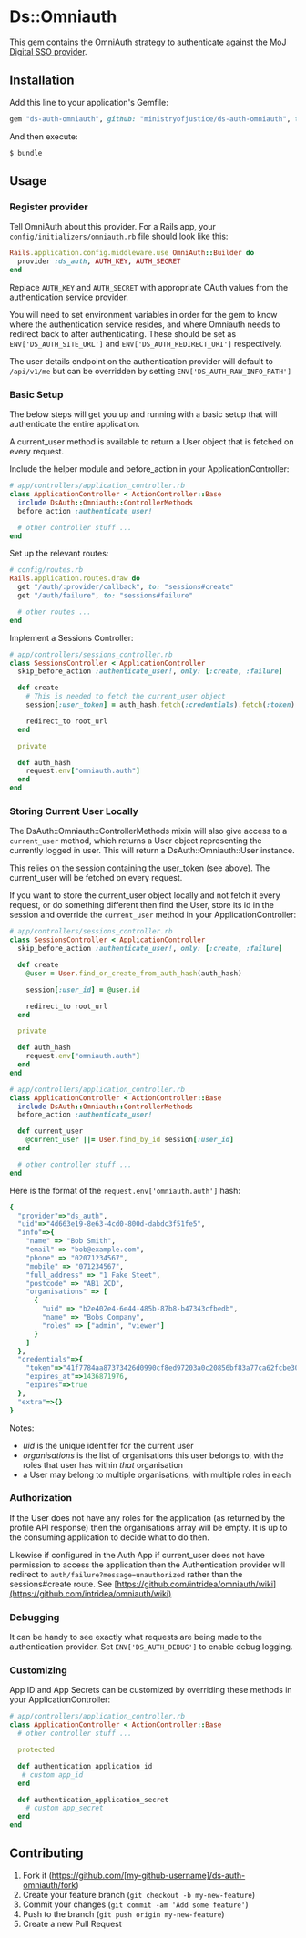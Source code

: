 # Ds::Omniauth

This gem contains the OmniAuth strategy to authenticate against the [MoJ Digital SSO provider](https://github.com/ministryofjustice/ds-auth).

## Installation

Add this line to your application's Gemfile:

```ruby
gem "ds-auth-omniauth", github: "ministryofjustice/ds-auth-omniauth", tag: "v0.10.0"
```

And then execute:

    $ bundle

## Usage

### Register provider

Tell OmniAuth about this provider. For a Rails app, your
`config/initializers/omniauth.rb` file should look like this:

```ruby
Rails.application.config.middleware.use OmniAuth::Builder do
  provider :ds_auth, AUTH_KEY, AUTH_SECRET
end
```

Replace `AUTH_KEY` and `AUTH_SECRET` with appropriate OAuth values
from the authentication service provider.

You will need to set environment variables in order for the gem
to know where the authentication service resides, and where Omniauth
needs to redirect back to after authenticating. These should be set as
`ENV['DS_AUTH_SITE_URL']` and `ENV['DS_AUTH_REDIRECT_URI']`
respectively.

The user details endpoint on the authentication provider will default to
`/api/v1/me` but can be overridden by setting `ENV['DS_AUTH_RAW_INFO_PATH']`

### Basic Setup
The below steps will get you up and running with a basic setup that will authenticate the entire application.

A current_user method is available to return a User object that is fetched on every request.

Include the helper module and before_action in your ApplicationController:

```ruby
# app/controllers/application_controller.rb
class ApplicationController < ActionController::Base
  include DsAuth::Omniauth::ControllerMethods
  before_action :authenticate_user!

  # other controller stuff ...
end
```

Set up the relevant routes:

```ruby
# config/routes.rb
Rails.application.routes.draw do
  get "/auth/:provider/callback", to: "sessions#create"
  get "/auth/failure", to: "sessions#failure"

  # other routes ...
end
```

Implement a Sessions Controller:

```ruby
# app/controllers/sessions_controller.rb
class SessionsController < ApplicationController
  skip_before_action :authenticate_user!, only: [:create, :failure]

  def create
    # This is needed to fetch the current_user object
    session[:user_token] = auth_hash.fetch(:credentials).fetch(:token)

    redirect_to root_url
  end

  private

  def auth_hash
    request.env["omniauth.auth"]
  end
end
```

### Storing Current User Locally

The DsAuth::Omniauth::ControllerMethods mixin will also give access to a `current_user` method, which returns a User
object representing the currently logged in user. This will return a DsAuth::Omniauth::User instance.

This relies on the session containing the user_token (see above). The current_user will be fetched on every request.

If you want to store the current_user object locally and not fetch it every request, or do something different then find the User, store its id in the session and override the ```current_user``` method in your ApplicationController:

```ruby
# app/controllers/sessions_controller.rb
class SessionsController < ApplicationController
  skip_before_action :authenticate_user!, only: [:create, :failure]

  def create
    @user = User.find_or_create_from_auth_hash(auth_hash)

    session[:user_id] = @user.id

    redirect_to root_url
  end

  private

  def auth_hash
    request.env["omniauth.auth"]
  end
end

# app/controllers/application_controller.rb
class ApplicationController < ActionController::Base
  include DsAuth::Omniauth::ControllerMethods
  before_action :authenticate_user!

  def current_user
    @current_user ||= User.find_by_id session[:user_id]
  end

  # other controller stuff ...
end

```

Here is the format of the ```request.env['omniauth.auth']``` hash:

```ruby
{
  "provider"=>"ds_auth",
  "uid"=>"4d663e19-8e63-4cd0-800d-dabdc3f51fe5",
  "info"=>{
    "name" => "Bob Smith",
    "email" => "bob@example.com",
    "phone" => "02071234567",
    "mobile" => "071234567",
    "full_address" => "1 Fake Steet",
    "postcode" => "AB1 2CD",
    "organisations" => [
      {
        "uid" => "b2e402e4-6e44-485b-87b8-b47343cfbedb",
        "name" => "Bobs Company",
        "roles" => ["admin", "viewer"]
      }
    ]
  },
  "credentials"=>{
    "token"=>"41f7784aa87373426d0990cf8ed97203a0c20856bf83a77ca62fcbe302377710",
    "expires_at"=>1436871976,
    "expires"=>true
  },
  "extra"=>{}
}
```

Notes:

* *uid* is the unique identifer for the current user
* *organisations* is the list of organisations this user belongs to, with the roles that user has within *that* organisation
* a User may belong to multiple organisations, with multiple roles in each


### Authorization
If the User does not have any roles for the application (as returned by the profile API response) then the organisations array will be empty.
It is up to the consuming application to decide what to do then.

Likewise if configured in the Auth App if current_user does not have permission to access the application then the Authentication provider will redirect to `auth/failure?message=unauthorized` rather than the sessions#create route. See [https://github.com/intridea/omniauth/wiki](https://github.com/intridea/omniauth/wiki)

### Debugging
It can be handy to see exactly what requests are being made to the authentication provider.
Set `ENV['DS_AUTH_DEBUG']` to enable debug logging.

### Customizing
App ID and App Secrets can be customized by overriding these methods in your ApplicationController:

```ruby
# app/controllers/application_controller.rb
class ApplicationController < ActionController::Base
  # other controller stuff ...

  protected

  def authentication_application_id
   # custom app_id
  end

  def authentication_application_secret
    # custom app_secret
  end
end
```

## Contributing

1. Fork it (https://github.com/[my-github-username]/ds-auth-omniauth/fork)
2. Create your feature branch (`git checkout -b my-new-feature`)
3. Commit your changes (`git commit -am 'Add some feature'`)
4. Push to the branch (`git push origin my-new-feature`)
5. Create a new Pull Request
